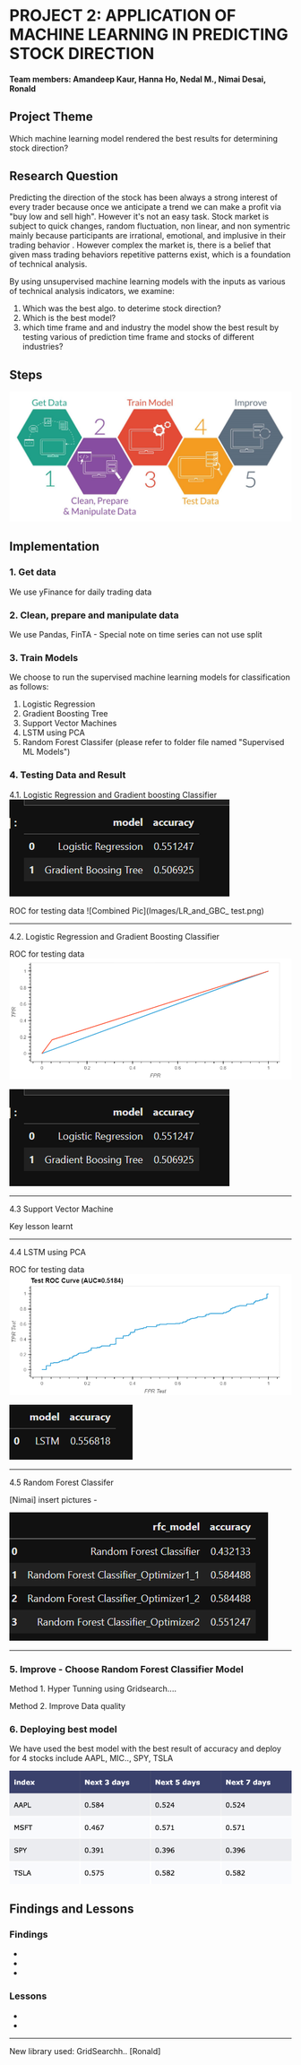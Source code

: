 # PROJECT 2: APPLICATION OF MACHINE LEARNING IN PREDICTING STOCK DIRECTION
 

#### Team members: Amandeep Kaur, Hanna Ho, Nedal M., Nimai Desai, Ronald 

## Project Theme

Which machine learning model rendered the best results for determining stock direction?  


## Research Question

Predicting the direction of the stock has been always a strong interest of every trader because once we anticipate a trend we can make a profit via "buy low and sell high". However it's not an easy task. Stock market is subject to quick changes, random fluctuation, non linear, and non symentric mainly because participants are irrational, emotional, and implusive in their trading behavior . However complex the market is, there is a belief that given mass trading behaviors repetitive patterns exist, which is a foundation of technical analysis.

By using unsupervised machine learning models with the inputs as various of technical analysis indicators, we examine: 

1. Which was the best algo. to deterime stock direction?  
2. Which is the best model?
3. which time frame and and industry the model show the best result by testing various of prediction time frame and stocks of different industries?  

## Steps
![alt_text](/Consol/Images/steps.jpeg)

## Implementation

### 1. Get data

We use yFinance for daily trading data  

### 2. Clean, prepare and manipulate data

We use Pandas, FinTA - Special note on time series can not use split

### 3. Train Models

We choose to run the supervised machine learning models for classification as follows:

1. Logistic Regression
2. Gradient Boosting Tree 
3. Support Vector Machines
4. LSTM using PCA
5. Random Forest Classifer
(please refer to folder file named "Supervised ML Models")

### 4. Testing Data and Result

4.1. Logistic Regression and Gradient boosting Classifier 
![Logistic Regression](Images/logistic_acc.png)

ROC for testing data
![Combined Pic](Images/LR_and_GBC_ test.png)

---

4.2. Logistic Regression and Gradient Boosting Classifier 

ROC for testing data
![](Images/LR_and_GBC_test.png)

![](Images/logistic_acc.png)

---
4.3 Support Vector Machine

Key lesson learnt

---

4.4 LSTM using PCA




ROC for testing data
![](/Consol/Images/LSTM_test.png)

![LSTM](Images/lstm_model.png)

---

4.5 Random Forest Classifer

[Nimai] insert pictures - 

![](Images/RFC_model.png)

---

### 5. Improve - Choose Random Forest Classifier Model

Method 1. Hyper Tunning using Gridsearch....


Method 2. Improve Data quality




### 6. Deploying best model

We have used the best model with the best result of accuracy and deploy for 4 stocks include AAPL, MIC.., SPY, TSLA

![best_model](Images/table_result.png)


## Findings and Lessons

### Findings
*
*
*

### Lessons

*
*


***
New library used: GridSearchh.. [Ronald]

 



